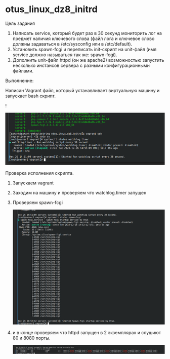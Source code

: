 # otus_linux_dz8_initrd

Цель задания

1. Написать service, который будет раз в 30 секунд мониторить лог на предмет наличия ключевого слова (файл лога и ключевое слово должны задаваться в /etc/sysconfig или в /etc/default).
2. Установить spawn-fcgi и переписать init-скрипт на unit-файл (имя service должно называться так же: spawn-fcgi).
3. Дополнить unit-файл httpd (он же apache2) возможностью запустить несколько инстансов сервера с разными конфигурационными файлами.

Выполнение:

Написан Vagrant файл, который устанавливает виртуальную машину и запускает bash скрипт.

!

![](assets/20231226_180012_2.png)

[](assets/20231226_175853_1.png)

Проверка исполнения скрипта.

1. Запускаем vagrant



2. Заходим на машину и проверяем что watchlog.timer запущен


3. Проверяем spawn-fcgi

   ![](assets/20231226_180110_3.png)
4. и в конце проверяем что httpd запущен в 2 экземплярах и слушиют 80 и 8080 порты.


   ![](assets/20231226_180154_4.png)
